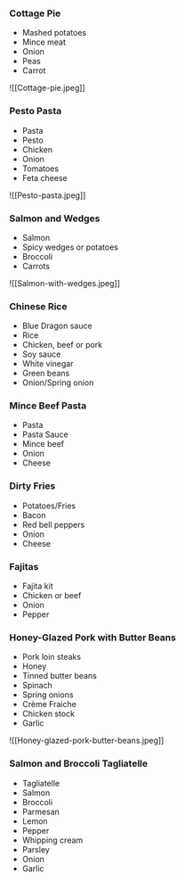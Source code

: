 ### Cottage Pie
- Mashed potatoes
- Mince meat
- Onion
- Peas
- Carrot

![[Cottage-pie.jpeg]]

### Pesto Pasta
- Pasta
- Pesto
- Chicken
- Onion
- Tomatoes
- Feta cheese

![[Pesto-pasta.jpeg]]

### Salmon and Wedges
- Salmon
- Spicy wedges or potatoes
- Broccoli
- Carrots

![[Salmon-with-wedges.jpeg]]

### Chinese Rice
- Blue Dragon sauce
- Rice
- Chicken, beef or pork
- Soy sauce
- White vinegar
- Green beans
- Onion/Spring onion

### Mince Beef Pasta
- Pasta
- Pasta Sauce
- Mince beef
- Onion
- Cheese

### Dirty Fries
- Potatoes/Fries
- Bacon
- Red bell peppers
- Onion
- Cheese

### Fajitas
- Fajita kit
- Chicken or beef
- Onion
- Pepper

### Honey-Glazed Pork with Butter Beans
- Pork loin steaks
- Honey
- Tinned butter beans
- Spinach
- Spring onions
- Crème Fraiche
- Chicken stock
- Garlic

![[Honey-glazed-pork-butter-beans.jpeg]]

### Salmon and Broccoli Tagliatelle
- Tagliatelle
- Salmon
- Broccoli
- Parmesan
- Lemon
- Pepper
- Whipping cream
- Parsley
- Onion
- Garlic